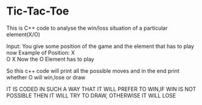 # Tic-Tac-Toe
This is C++ code to analyse the win/loss situation of a particular element(X/O)

Input:
You give some position of the game and the element that has to play now
Example of Position:
X  
 O 
  X
Now the O Element has to play 

So this c++ code will print all the possible moves and in the end print whether O will win,lose or draw

IT IS CODED IN SUCH A WAY THAT IT WILL PREFER TO WIN,IF WIN IS NOT POSSIBLE THEN IT WILL TRY TO DRAW, OTHERWISE IT WILL LOSE
